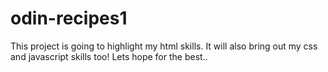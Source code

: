# odin-recipes1
This project is going to highlight my html skills. It will also bring out my css and javascript skills too!
Lets hope for the best..